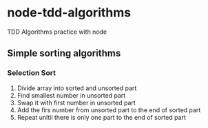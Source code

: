 # node-tdd-algorithms

TDD Algorithms practice with node

## Simple sorting algorithms

### Selection Sort

1. Divide array into sorted and unsorted part
2. Find smallest number in unsorted part
3. Swap it with first number in unsorted part
4. Add the firs number from unsorted part to the end of sorted part
5. Repeat unltil there is only one part to the end of sorted part

